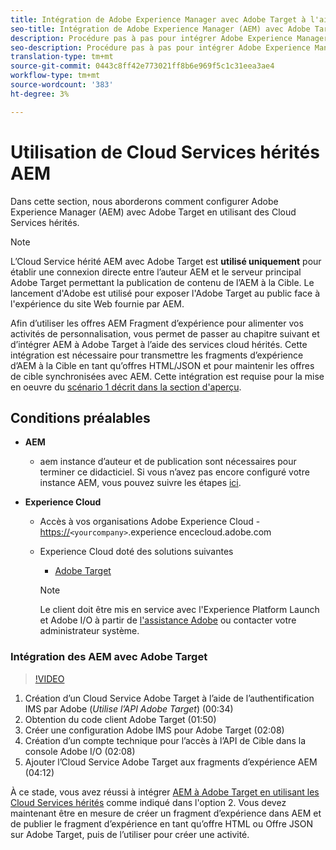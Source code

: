 ```yaml
---
title: Intégration de Adobe Experience Manager avec Adobe Target à l'aide de Cloud Services
seo-title: Intégration de Adobe Experience Manager (AEM) avec Adobe Target à l’aide de Cloud Services hérités
description: Procédure pas à pas pour intégrer Adobe Experience Manager (AEM) à Adobe Target à l’aide d’un Cloud Service AEM
seo-description: Procédure pas à pas pour intégrer Adobe Experience Manager (AEM) à Adobe Target à l’aide d’un Cloud Service AEM
translation-type: tm+mt
source-git-commit: 0443c8ff42e773021ff8b6e969f5c1c31eea3ae4
workflow-type: tm+mt
source-wordcount: '383'
ht-degree: 3%

---
```



# Utilisation de Cloud Services hérités AEM

Dans cette section, nous aborderons comment configurer Adobe Experience Manager (AEM) avec Adobe Target en utilisant des Cloud Services hérités.

>[!NOTE]
>
> L’Cloud Service hérité AEM avec Adobe Target est **utilisé uniquement** pour établir une connexion directe entre l’auteur AEM et le serveur principal Adobe Target permettant la publication de contenu de l’AEM à la Cible. Le lancement d&#39;Adobe est utilisé pour exposer l&#39;Adobe Target au public face à l&#39;expérience du site Web fournie par AEM.

Afin d’utiliser les offres AEM Fragment d’expérience pour alimenter vos activités de personnalisation, vous permet de passer au chapitre suivant et d’intégrer AEM à Adobe Target à l’aide des services cloud hérités. Cette intégration est nécessaire pour transmettre les fragments d’expérience d’AEM à la Cible en tant qu’offres HTML/JSON et pour maintenir les offres de cible synchronisées avec AEM. Cette intégration est requise pour la mise en oeuvre du [scénario 1 décrit dans la section d&#39;aperçu](./overview.md#personalization-using-aem-experience-fragment).

## Conditions préalables

* **AEM**

   * aem instance d’auteur et de publication sont nécessaires pour terminer ce didacticiel. Si vous n’avez pas encore configuré votre instance AEM, vous pouvez suivre les étapes [ici](./implementation.md#set-up-aem).

* **Experience Cloud**
   * Accès à vos organisations Adobe Experience Cloud - <https://>`<yourcompany>`.experience encecloud.adobe.com
   * Experience Cloud doté des solutions suivantes
      * [Adobe Target](https://experiencecloud.adobe.com)

      >[!NOTE]
      >
      > Le client doit être mis en service avec l&#39;Experience Platform Launch et Adobe I/O à partir de [l&#39;assistance Adobe](https://helpx.adobe.com/fr/contact/enterprise-support.ec.html) ou contacter votre administrateur système.



### Intégration des AEM avec Adobe Target

>[!VIDEO](https://video.tv.adobe.com/v/28428?quality=12&learn=on)

1. Création d’un Cloud Service Adobe Target à l’aide de l’authentification IMS par Adobe (*Utilise l’API Adobe Target*) (00:34)
2. Obtention du code client Adobe Target (01:50)
3. Créer une configuration Adobe IMS pour Adobe Target (02:08)
4. Création d’un compte technique pour l’accès à l’API de Cible dans la console Adobe I/O (02:08)
5. Ajouter l’Cloud Service Adobe Target aux fragments d’expérience AEM (04:12)

À ce stade, vous avez réussi à intégrer [AEM à Adobe Target en utilisant les Cloud Services hérités](./using-aem-cloud-services.md#integrating-aem-target-options) comme indiqué dans l&#39;option 2. Vous devez maintenant être en mesure de créer un fragment d’expérience dans AEM et de publier le fragment d’expérience en tant qu’offre HTML ou Offre JSON sur Adobe Target, puis de l’utiliser pour créer une activité.
